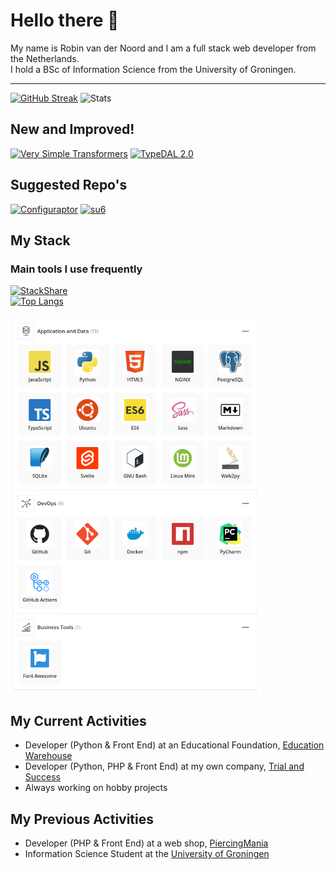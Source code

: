 # Hello there 👋
My name is Robin van der Noord and I am a full stack web developer from the Netherlands.  
I hold a BSc of Information Science from the University of Groningen.

---
[![GitHub Streak](https://streak-stats.demolab.com/?user=robinvandernoord&theme=carbonfox&hide_border=true&date_format=j%20M%5B%20Y%5D)](https://git.io/streak-stats)
![Stats](https://github-readme-stats.vercel.app/api?username=robinvandernoord&show_icons=true&count_private=true&hide_title=true&theme=dark&hide_border=true)  


## New and Improved!
[![Very Simple Transformers](https://github-readme-stats.vercel.app/api/pin/?username=trialandsuccess&repo=verysimpletransformers&border_color=d4af37&bg_color=0D1117&title_color=C9D1D9&text_color=8B949E&icon_color=d4af37)](https://github.com/trialandsuccess/verysimpletransformers)
[![TypeDAL 2.0](https://github-readme-stats.vercel.app/api/pin/?username=trialandsuccess&repo=typedal&border_color=d4af37&bg_color=0D1117&title_color=C9D1D9&text_color=8B949E&icon_color=d4af37)](https://github.com/trialandsuccess/typedal)

## Suggested Repo's
[![Configuraptor](https://github-readme-stats.vercel.app/api/pin/?username=trialandsuccess&repo=configuraptor&border_color=2ea043&bg_color=0D1117&title_color=C9D1D9&text_color=8B949E&icon_color=2ea043)](https://github.com/trialandsuccess/configuraptor)
[![su6](https://github-readme-stats.vercel.app/api/pin/?username=trialandsuccess&repo=su6&border_color=2ea043&bg_color=0D1117&title_color=C9D1D9&text_color=8B949E&icon_color=2ea043)](https://github.com/trialandsuccess/su6)

## My Stack

### Main tools I use frequently
[![StackShare](http://img.shields.io/badge/tech-stack-0690fa.svg?style=flat)](https://stackshare.io/robinvandernoord/current)  
[![Top Langs](https://github-readme-stats.vercel.app/api/top-langs/?username=robinvandernoord&layout=donut&theme=dark)](https://github.com/anuraghazra/github-readme-stats)

<img src="primary_stack.png?raw=true" style="width: 400px;"/>


## My Current Activities
- Developer (Python & Front End) at an Educational Foundation, [Education Warehouse](https://www.educationwarehouse.nl)
- Developer (Python, PHP & Front End) at my own company, [Trial and Success](https://trialandsuccess.nl)
- Always working on hobby projects

## My Previous Activities
- Developer (PHP & Front End) at a web shop, [PiercingMania](https://piercingmania.nl)
- Information Science Student at the [University of Groningen](https://rug.nl) 
